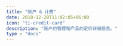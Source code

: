 ```yaml
---
title: "账户 & 计费"
date: 2018-12-28T11:02:05+06:00
icon: "ti-credit-card"
description: "账户的管理和产品的定价详细信息。"
type : "docs"
---
```


